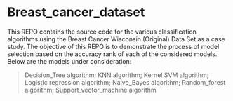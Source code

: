 # Breast_cancer_dataset
This REPO contains the source code for the various classification algorithms using the Breast Cancer Wisconsin (Original) Data Set as a case study. The objective of this REPO is to demonstrate the process of model selection based on the accuracy rank of each of the considered models.
Below are the models under consideration:
  > Decision_Tree algorithm;
  > KNN algorithm;
  > Kernel SVM algorithm;
  > Logistic regression algorithm;
  > Naive_Bayes algorithm;
  > Random_forest algorithm;
  > Support_vector_machine algorithm

